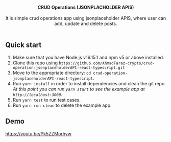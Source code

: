 <br />

<div align="center"><strong>CRUD Operations (JSONPLACHOLDER APIS)</strong></div>
<br />
<div align="center">It is simple crud operations app using jsonplaceholder APIS, where user can add, update and delete posts.</div>

<br />


## Quick start


1.  Make sure that you have Node.js v16.15.1 and npm v5 or above installed.
2.  Clone this repo using `https://github.com/AhmadFaraz-crypto/crud-operation-jsonplaceholderAPI-react-typescript.git`
3.  Move to the appropriate directory: `cd crud-operation-jsonplaceholderAPI-react-typescript`.<br />
4.  Run `yarn install` in order to install dependencies and clean the git repo.<br />
    _At this point you can run `yarn start` to see the example app at `http://localhost:3000`._
5.  Run `yarn test` to run test cases.
6.  Run `yarn run clean` to delete the example app.

## Demo

https://youtu.be/Pk5ZZMorhyw